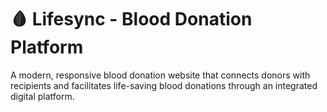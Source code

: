 # 🩸  Lifesync - Blood Donation Platform

A modern, responsive blood donation website that connects donors with recipients and facilitates life-saving blood donations through an integrated digital platform.

 
